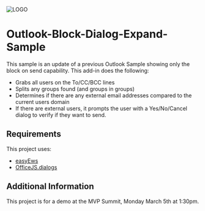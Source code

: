 ![LOGO](https://github.com/davecra/outlook-sample-1/blob/master/assets/logo-filled.png?raw=true)
# Outlook-Block-Dialog-Expand-Sample
This sample is an update of a previous Outlook Sample showing only the block on send capability. This add-in does the following:
* Grabs all users on the To/CC/BCC lines
* Splits any groups found (and groups in groups)
* Determines if there are any external email addresses compared to the current users domain
* If there are external users, it prompts the user with a Yes/No/Cancel dialog to verify if they want to send.
## Requirements
This project uses:
* [easyEws](https://github.com/davecra/easyEws)
* [OfficeJS.dialogs](https://github.com/davecra/officejs.dialogs)
## Additional Information
This project is for a demo at the MVP Summit, Monday March 5th at 1:30pm.

